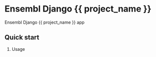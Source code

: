 Ensembl Django {{ project_name }}
=================================

Ensembl Django {{ project_name }} app

Quick start
-----------

1. Usage 

 
